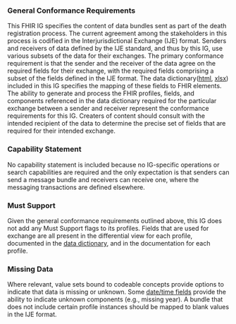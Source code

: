 ### General Conformance Requirements
This FHIR IG specifies the content of data bundles sent as part of the death registration process.
The current agreement among the stakeholders in this process is codified in the Interjurisdictional Exchange (IJE) format.
Senders and receivers of data defined by the IJE standard, and thus by this IG, use various subsets of the data for their exchanges.  The primary conformance requirement is that the sender and the receiver of the data agree on the required fields for their exchange, with the required fields comprising a subset of the fields defined in the IJE format.   The data dictionary([html](DeathRecordDataDictionary.html), [xlsx](IJE_File_Layouts_Version_2021_FHIR-2023-02-22-All-Combined.csv)) included in this IG specifies the mapping of these fields to FHIR elements.  The ability to generate and process the FHIR profiles, fields, and components referenced in the data dictionary required for the particular exchange between a sender and receiver represent the conformance requirements for this IG.   Creaters of content should consult with the intended recipient of the data to determine the precise set of fields that are required for their intended exchange.

### Capability Statement
No capability statement is included because no IG-specific operations or search capabilities are required and the only expectation is that senders can send a message bundle and receivers can receive one, where the messaging transactions are defined elsewhere.

### Must Support
Given the general conformance requirements outlined above, this IG does not add any Must Support flags to its profiles.  Fields that are used for exchange are all present in the differential view for each profile, documented in the [data dictionary](DeathRecordDataDictionary.html), and in the documentation for each profile.

### Missing Data
Where relevant, value sets bound to codeable concepts provide options to indicate that data is missing or unknown.   Some [date/time fields](usage.html#partial-dates-and-times) provide the ability to indicate unknown components (e.g., missing year). A bundle that does not include certain profile instances should be mapped to blank values in the IJE format.
